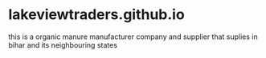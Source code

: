 # lakeviewtraders.github.io
this is a organic manure manufacturer company and supplier that suplies in bihar and its neighbouring states
